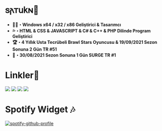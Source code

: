 <h1>𐍃𐌰𐍄𐌵𐌺𐌽🔱</h1>
<ul>
 <li><b>👨‍💻・Windows x64 / x32 / x86 Geliştirici & Tasarımcı</b></li>
 <li><b>💦・HTML & CSS & JAVASCRIPT & C# & C++ & PHP Dilinde Program Geliştirici</b></li>
 <li><b>🏆・4 Yıllık Usta Tecrübeli Brawl Stars Oyuncusu & 19/09/2021 Sezon Sonuna 2 Gün TR #51</b></li>
 <li><b>🥇・30/08/2021 Sezon Sonuna 1 Gün SURGE TR #1</b></li>
</ul>
<ul>
</ul>
 <h1>Linkler🔗</h1>
 <a href="https://open.spotify.com/user/zzykeijuuo3t2kpl6grmgo6gy" target="blank_">
  <img src="https://img.shields.io/badge/spotify%20-00b321.svg?&style=for-the-badge&logo=spotify&logoColor=white"></a>
 <a href="https://discord.gg/ykzDraBk" target="blank_">
  <img src="https://img.shields.io/badge/discord%20-5662F6.svg?&style=for-the-badge&logo=discord&logoColor=white"></a>
 <a href="https://steamcommunity.com/id/saturntr/" target="blank_">
  <img src="https://img.shields.io/badge/Steam%20-1A204A.svg?&style=for-the-badge&logo=STEAM&logoColor=white"></a>
 <a href="https://tr.pinterest.com/beforemyfunerallx/" target="blank_">
  <img src="https://img.shields.io/badge/Pinterest%20-E60023.svg?&style=for-the-badge&logo=pinterest&logoColor=white"></a>
<br>
<h1>Spotify Widget 🎶</h1>

[![spotify-github-profile](https://spotify-github-profile.vercel.app/api/view?uid=zzykeijuuo3t2kpl6grmgo6gy&cover_image=true&theme=default&show_offline=true&background_color=171717&interchange=false&bar_color=08f000)](https://github.com/kittinan/spotify-github-profile)

